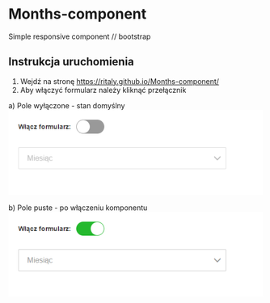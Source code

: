 # Months-component
Simple responsive component // bootstrap  
## Instrukcja uruchomienia 
1. Wejdź na stronę https://ritaly.github.io/Months-component/  
2. Aby włączyć formularz należy kliknąć przełącznik  

a) Pole wyłączone - stan domyślny
![Wyłączone](/img/wylaczone.png)  
  
b) Pole puste - po włączeniu komponentu
![Puste](/img/puste.png)  
  
